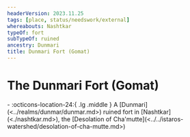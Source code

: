 ```yaml
---
headerVersion: 2023.11.25
tags: [place, status/needswork/external]
whereabouts: Nashtkar
typeOf: fort
subTypeOf: ruined
ancestry: Dunmari
title: Dunmari Fort (Gomat)
---
```

# The Dunmari Fort (Gomat)
<div class="grid cards ext-narrow-margin ext-one-column" markdown>
-    :octicons-location-24:{ .lg .middle } A [Dunmari](<../realms/dunmar/dunmar.md>) ruined fort in [Nashtkar](<./nashtkar.md>), the [Desolation of Cha'mutte](<../../istaros-watershed/desolation-of-cha-mutte.md>)  
</div>



